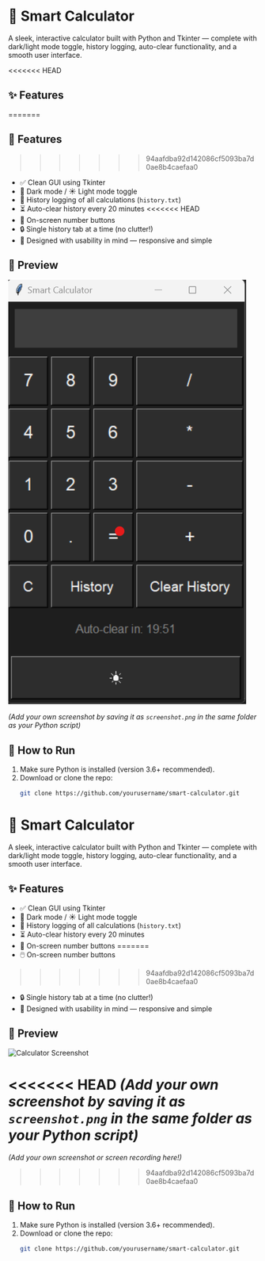 # 🧮 Smart Calculator

A sleek, interactive calculator built with Python and Tkinter — complete with dark/light mode toggle, history logging, auto-clear functionality, and a smooth user interface.

<<<<<<< HEAD
## ✨ Features
=======
## 🚀 Features
>>>>>>> 94aafdba92d142086cf5093ba7d0ae8b4caefaa0

- ✅ Clean GUI using Tkinter
- 🌙 Dark mode / ☀️ Light mode toggle
- 🧠 History logging of all calculations (`history.txt`)
- ⏳ Auto-clear history every 20 minutes
<<<<<<< HEAD
- 💖 On-screen number buttons
- 🔒 Single history tab at a time (no clutter!)
- 💾 Designed with usability in mind — responsive and simple

## 📸 Preview

![Calculator Screenshot](screenshot.png)

_(Add your own screenshot by saving it as `screenshot.png` in the same folder as your Python script)_

## 📁 How to Run

1. Make sure Python is installed (version 3.6+ recommended).
2. Download or clone the repo:
   ```bash
   git clone https://github.com/yourusername/smart-calculator.git
# 🧮 Smart Calculator

A sleek, interactive calculator built with Python and Tkinter — complete with dark/light mode toggle, history logging, auto-clear functionality, and a smooth user interface.

## ✨ Features

- ✅ Clean GUI using Tkinter
- 🌙 Dark mode / ☀️ Light mode toggle
- 🧠 History logging of all calculations (`history.txt`)
- ⏳ Auto-clear history every 20 minutes
- 💖 On-screen number buttons
=======
- 🖱️ On-screen number buttons
>>>>>>> 94aafdba92d142086cf5093ba7d0ae8b4caefaa0
- 🔒 Single history tab at a time (no clutter!)
- 💾 Designed with usability in mind — responsive and simple

## 📸 Preview

![Calculator Screenshot](Screenshot.png)

<<<<<<< HEAD
_(Add your own screenshot by saving it as `screenshot.png` in the same folder as your Python script)_
=======
_(Add your own screenshot or screen recording here!)_
>>>>>>> 94aafdba92d142086cf5093ba7d0ae8b4caefaa0

## 📁 How to Run

1. Make sure Python is installed (version 3.6+ recommended).
2. Download or clone the repo:
   ```bash
   git clone https://github.com/yourusername/smart-calculator.git
